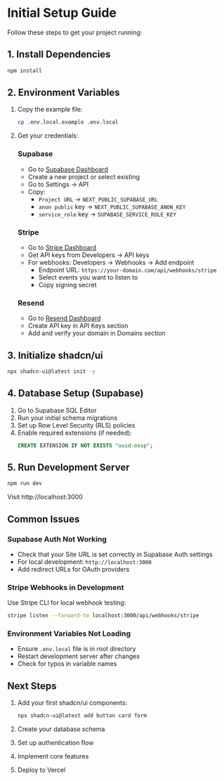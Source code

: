 # Initial Setup Guide

Follow these steps to get your project running:

## 1. Install Dependencies

```bash
npm install
```

## 2. Environment Variables

1. Copy the example file:
   ```bash
   cp .env.local.example .env.local
   ```

2. Get your credentials:

   ### Supabase
   - Go to [Supabase Dashboard](https://supabase.com/dashboard)
   - Create a new project or select existing
   - Go to Settings → API
   - Copy:
     - `Project URL` → `NEXT_PUBLIC_SUPABASE_URL`
     - `anon public` key → `NEXT_PUBLIC_SUPABASE_ANON_KEY`
     - `service_role` key → `SUPABASE_SERVICE_ROLE_KEY`

   ### Stripe
   - Go to [Stripe Dashboard](https://dashboard.stripe.com)
   - Get API keys from Developers → API keys
   - For webhooks: Developers → Webhooks → Add endpoint
     - Endpoint URL: `https://your-domain.com/api/webhooks/stripe`
     - Select events you want to listen to
     - Copy signing secret

   ### Resend
   - Go to [Resend Dashboard](https://resend.com)
   - Create API key in API Keys section
   - Add and verify your domain in Domains section

## 3. Initialize shadcn/ui

```bash
npx shadcn-ui@latest init -y
```

## 4. Database Setup (Supabase)

1. Go to Supabase SQL Editor
2. Run your initial schema migrations
3. Set up Row Level Security (RLS) policies
4. Enable required extensions (if needed):
   ```sql
   CREATE EXTENSION IF NOT EXISTS "uuid-ossp";
   ```

## 5. Run Development Server

```bash
npm run dev
```

Visit http://localhost:3000

## Common Issues

### Supabase Auth Not Working
- Check that your Site URL is set correctly in Supabase Auth settings
- For local development: `http://localhost:3000`
- Add redirect URLs for OAuth providers

### Stripe Webhooks in Development
Use Stripe CLI for local webhook testing:
```bash
stripe listen --forward-to localhost:3000/api/webhooks/stripe
```

### Environment Variables Not Loading
- Ensure `.env.local` file is in root directory
- Restart development server after changes
- Check for typos in variable names

## Next Steps

1. Add your first shadcn/ui components:
   ```bash
   npx shadcn-ui@latest add button card form
   ```

2. Create your database schema
3. Set up authentication flow
4. Implement core features
5. Deploy to Vercel